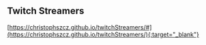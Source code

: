 ## Twitch Streamers

[https://christophszcz.github.io/twitchStreamers/#](https://christophszcz.github.io/twitchStreamers/){:target="_blank"}
